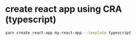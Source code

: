 
# create react app using CRA (typescript)

```bash 
yarn create react-app my-react-app --template typescript
```